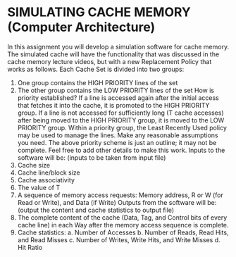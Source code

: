 # SIMULATING CACHE MEMORY (Computer Architecture)

In this assignment you will develop a simulation software for cache memory. The simulated
cache will have the functionality that was discussed in the cache memory lecture videos, but
with a new Replacement Policy that works as follows. Each Cache Set is divided into two
groups:
1. One group contains the HIGH PRIORITY lines of the set
2. The other group contains the LOW PRIORITY lines of the set
How is priority established? If a line is accessed again after the initial access that fetches it into
the cache, it is promoted to the HIGH PRIORITY group. If a line is not accessed for sufficiently
long (T cache accesses) after being moved to the HIGH PRIORITY group, it is moved to the
LOW PRIORITY group. Within a priority group, the Least Recently Used policy may be used to
manage the lines.
Make any reasonable assumptions you need. The above priority scheme is just an outline; it
may not be complete. Feel free to add other details to make this work.
Inputs to the software will be: (inputs to be taken from input file)
1. Cache size
2. Cache line/block size
3. Cache associativity
4. The value of T
5. A sequence of memory access requests: Memory address, R or W (for Read or Write),
and Data (if Write)
Outputs from the software will be: (output the content and cache statistics to output file)
1. The complete content of the cache (Data, Tag, and Control bits of every cache line) in
each Way after the memory access sequence is complete.
2. Cache statistics:
a. Number of Accesses
b. Number of Reads, Read Hits, and Read Misses
c. Number of Writes, Write Hits, and Write Misses
d. Hit Ratio
